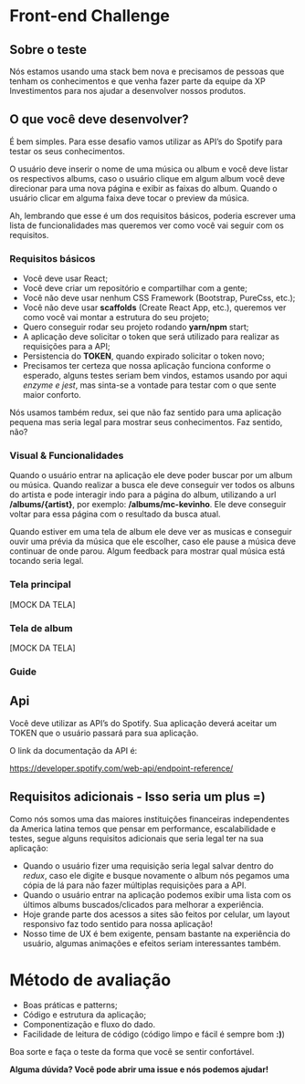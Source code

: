 
# Front-end Challenge

## Sobre o teste

Nós estamos usando uma stack bem nova e precisamos de pessoas que tenham os conhecimentos e que venha fazer parte da equipe da XP Investimentos para nos ajudar a desenvolver nossos produtos.

## O que você deve desenvolver?

É bem simples. Para esse desafio vamos utilizar as API’s do Spotify para testar os seus conhecimentos.

O usuário deve inserir o nome de uma música ou album e você deve listar os respectivos albums, caso o usuário clique em algum album você deve direcionar para uma nova página e exibir as faixas do album. Quando o usuário clicar em alguma faixa deve tocar o preview da música.

Ah, lembrando que esse é um dos requisitos básicos, poderia escrever uma lista de funcionalidades mas queremos ver como você vai seguir com os requisitos.

### Requisitos básicos

- Você deve usar React;
- Você deve criar um repositório e compartilhar com a gente;
- Você não deve usar nenhum CSS Framework (Bootstrap, PureCss, etc.);
- Você não deve usar **scaffolds** (Create React App, etc.), queremos ver como você vai montar a estrutura do seu projeto;
- Quero conseguir rodar seu projeto rodando **yarn/npm** start;
- A aplicação deve solicitar o token que será utilizado para realizar as requisições para a API;
- Persistencia do **TOKEN**, quando expirado solicitar o token novo;
- Precisamos ter certeza que nossa aplicação funciona conforme o esperado, alguns testes seriam bem vindos, estamos usando por aqui *enzyme e jest*, mas sinta-se a vontade para testar com o que sente maior conforto.

Nós usamos também redux, sei que não faz sentido para uma aplicação pequena mas seria legal para mostrar seus conhecimentos. Faz sentido, não?

### Visual & Funcionalidades

Quando o usuário entrar na aplicação ele deve poder buscar por um album ou música. Quando realizar a busca ele deve conseguir ver todos os albuns do artista e pode interagir indo para a página do album, utilizando a url **/albums/{artist}**, por exemplo: **/albums/mc-kevinho**. Ele deve conseguir voltar para essa página com o resultado da busca atual.

Quando estiver em uma tela de album ele deve ver as musicas e conseguir ouvir uma prévia da música que ele escolher, caso ele pause a música deve continuar de onde parou. Algum feedback para mostrar qual música está tocando seria legal.

### Tela principal

[MOCK DA TELA]

### Tela de album

[MOCK DA TELA]

### Guide

## Api

Você deve utilizar as API’s do Spotify. Sua aplicação deverá aceitar um TOKEN que o usuário passará para sua aplicação.

O link da documentação da API é:

https://developer.spotify.com/web-api/endpoint-reference/

## Requisitos adicionais - Isso seria um plus =)

Como nós somos uma das maiores instituições financeiras independentes da America latina temos que pensar em performance, escalabilidade e testes, segue alguns requisitos adicionais que seria legal ter na sua aplicação:

- Quando o usuário fizer uma requisição seria legal salvar dentro do *redux*, caso ele digite e busque novamente o album nós pegamos uma cópia de lá para não fazer múltiplas requisições para a API.
- Quando o usuário entrar na aplicação podemos exibir uma lista com os últimos albums buscados/clicados para melhorar a experiência.
- Hoje grande parte dos acessos a sites são feitos por celular, um layout responsivo faz todo sentido para nossa aplicação!
- Nosso time de UX é bem exigente, pensam bastante na experiência do usuário, algumas animações e efeitos seriam interessantes também.

# Método de avaliação

- Boas práticas e patterns;
- Código e estrutura da aplicação;
- Componentização e fluxo do dado.
-  Facilidade de leitura de código (código limpo e fácil é sempre bom **:)**)

Boa sorte e faça o teste da forma que você se sentir confortável.

**Alguma dúvida? Você pode abrir uma issue e nós podemos ajudar!**
